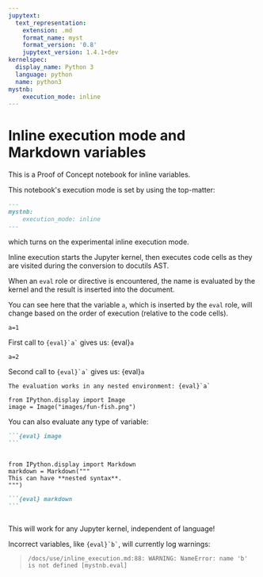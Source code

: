 ```yaml
---
jupytext:
  text_representation:
    extension: .md
    format_name: myst
    format_version: '0.8'
    jupytext_version: 1.4.1+dev
kernelspec:
  display_name: Python 3
  language: python
  name: python3
mystnb:
    execution_mode: inline
---
```


# Inline execution mode and Markdown variables

This is a Proof of Concept notebook for inline variables.

This notebook's execution mode is set by using the top-matter:

```md
---
mystnb:
    execution_mode: inline
---
```

which turns on the experimental inline execution mode.

Inline execution starts the Jupyter kernel, then executes code cells as they are visited during the conversion to docutils AST.

When an `eval` role or directive is encountered, the name is evaluated by the kernel and the result is inserted into the document.

You can see here that the variable `a`, which is inserted by the `eval` role, will change based on the order of execution (relative to the code cells).

```{code-cell} ipython3
a=1
```

First call to `` {eval}`a` `` gives us: {eval}`a`

```{code-cell} ipython3
a=2
```

Second call to `` {eval}`a` `` gives us: {eval}`a`

```{note}
The evaluation works in any nested environment: {eval}`a`
```

```{code-cell} ipython3
from IPython.display import Image
image = Image("images/fun-fish.png")
```

You can also evaluate any type of variable:

````md
```{eval} image
```
````

```{eval} image
```

```{code-cell} ipython3
from IPython.display import Markdown
markdown = Markdown("""
This can have **nested syntax**.
""")
```

````md
```{eval} markdown
```
````

```{eval} markdown
```

This will work for any Jupyter kernel, independent of language!

Incorrect variables, like `` {eval}`b` ``, will currently log warnings:

> `/docs/use/inline_execution.md:88: WARNING: NameError: name 'b' is not defined [mystnb.eval]`
